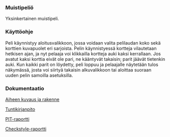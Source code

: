 ### Muistipeliö

Yksinkertainen muistipeli.

### Käyttöohje

Peli käynnistyy aloitusvalikkoon, jossa voidaan valita pelilaudan koko sekä korttien kuvapuolet eri sarjoista. Pelin käynnistyessä kortteja vilautetaan hetkisen ajan, ja nyt pelaaja voi klikkailla kortteja auki kaksi kerrallaan. Jos avatut kaksi korttia eivät ole pari, ne kääntyvät takaisin; parit jäävät tietenkin auki. Kun kaikki parit on löydetty, peli loppuu ja pelaajalle näytetään tulos näkymässä, josta voi siirtyä takaisin alkuvalikkoon tai aloittaa suoraan uuden pelin samoilla asetuksilla.

### Dokumentaatio

[Aiheen kuvaus ja rakenne](dokumentaatio/aiheenKuvausJaRakenne.md)

[Tuntikirjanpito](dokumentaatio/tuntikirjanpito.md)

[PIT-raportti](https://htmlpreview.github.io/?https://github.com/mipyykko/muistipeli-/blob/master/dokumentaatio/pit-raportti/index.html)

[Checkstyle-raportti](https://htmlpreview.github.io/?https://github.com/mipyykko/muistipeli-/blob/master/dokumentaatio/checkstyle-raportti/checkstyle.html)
